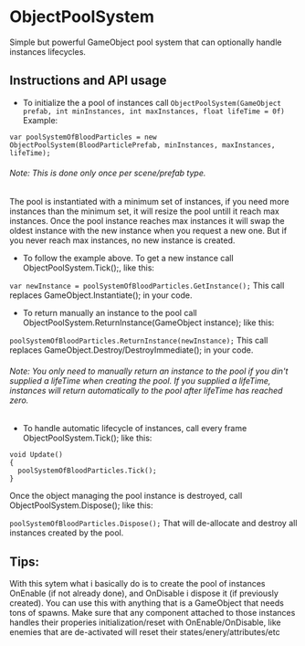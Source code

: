 # ObjectPoolSystem
Simple but powerful GameObject pool system that can optionally handle instances lifecycles.

## Instructions and API usage

- To initialize the a pool of instances call ```ObjectPoolSystem(GameObject prefab, int minInstances, int maxInstances, float lifeTime = 0f)```
Example:

```var poolSystemOfBloodParticles = new ObjectPoolSystem(BloodParticlePrefab, minInstances, maxInstances, lifeTime);```
###### Note: This is done only once per scene/prefab type.

The pool is instantiated with a minimum set of instances, if you need more instances than the minimum set, it will resize the pool untill it reach max instances. Once the pool instance reaches max instances it will swap the oldest instance with the new instance when you request a new one. But if you never reach max instances, no new instance is created.

- To follow the example above. To get a new instance call ObjectPoolSystem.Tick();, like this:

```var newInstance = poolSystemOfBloodParticles.GetInstance();```
This call replaces GameObject.Instantiate(); in your code.

- To return manually an instance to the pool call ObjectPoolSystem.ReturnInstance(GameObject instance); like this:

```poolSystemOfBloodParticles.ReturnInstance(newInstance);```
This call replaces GameObject.Destroy/DestroyImmediate(); in your code.
###### Note: You only need to manually return an instance to the pool if you din't supplied a lifeTime when creating the pool. If you supplied a lifeTime, instances will return automatically to the pool after lifeTime has reached zero.

- To handle automatic lifecycle of instances, call every frame ObjectPoolSystem.Tick(); like this:
```
void Update()
{
  poolSystemOfBloodParticles.Tick();
}
```
Once the object managing the pool instance is destroyed, call ObjectPoolSystem.Dispose(); like this:

```poolSystemOfBloodParticles.Dispose();```
That will de-allocate and destroy all instances created by the pool.

## Tips:
With this sytem what i basically do is to create the pool of instances OnEnable (if not already done), and OnDisable i dispose it (if previously created).
You can use this with anything that is a GameObject that needs tons of spawns. Make sure that any component attached to those instances handles their properies initialization/reset with OnEnable/OnDisable, like enemies that are de-activated will reset their states/enery/attributes/etc
